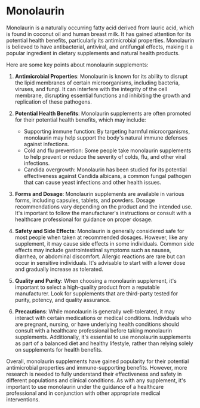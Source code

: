 # Monolaurin

Monolaurin is a naturally occurring fatty acid derived from lauric acid, which is found in coconut oil and human breast milk. It has gained attention for its potential health benefits, particularly its antimicrobial properties. Monolaurin is believed to have antibacterial, antiviral, and antifungal effects, making it a popular ingredient in dietary supplements and natural health products.

Here are some key points about monolaurin supplements:

1. **Antimicrobial Properties**: Monolaurin is known for its ability to disrupt the lipid membranes of certain microorganisms, including bacteria, viruses, and fungi. It can interfere with the integrity of the cell membrane, disrupting essential functions and inhibiting the growth and replication of these pathogens.

2. **Potential Health Benefits**: Monolaurin supplements are often promoted for their potential health benefits, which may include:
   - Supporting immune function: By targeting harmful microorganisms, monolaurin may help support the body's natural immune defenses against infections.
   - Cold and flu prevention: Some people take monolaurin supplements to help prevent or reduce the severity of colds, flu, and other viral infections.
   - Candida overgrowth: Monolaurin has been studied for its potential effectiveness against Candida albicans, a common fungal pathogen that can cause yeast infections and other health issues.

3. **Forms and Dosage**: Monolaurin supplements are available in various forms, including capsules, tablets, and powders. Dosage recommendations vary depending on the product and the intended use. It's important to follow the manufacturer's instructions or consult with a healthcare professional for guidance on proper dosage.

4. **Safety and Side Effects**: Monolaurin is generally considered safe for most people when taken at recommended dosages. However, like any supplement, it may cause side effects in some individuals. Common side effects may include gastrointestinal symptoms such as nausea, diarrhea, or abdominal discomfort. Allergic reactions are rare but can occur in sensitive individuals. It's advisable to start with a lower dose and gradually increase as tolerated.

5. **Quality and Purity**: When choosing a monolaurin supplement, it's important to select a high-quality product from a reputable manufacturer. Look for supplements that are third-party tested for purity, potency, and quality assurance.

6. **Precautions**: While monolaurin is generally well-tolerated, it may interact with certain medications or medical conditions. Individuals who are pregnant, nursing, or have underlying health conditions should consult with a healthcare professional before taking monolaurin supplements. Additionally, it's essential to use monolaurin supplements as part of a balanced diet and healthy lifestyle, rather than relying solely on supplements for health benefits.

Overall, monolaurin supplements have gained popularity for their potential antimicrobial properties and immune-supporting benefits. However, more research is needed to fully understand their effectiveness and safety in different populations and clinical conditions. As with any supplement, it's important to use monolaurin under the guidance of a healthcare professional and in conjunction with other appropriate medical interventions.
